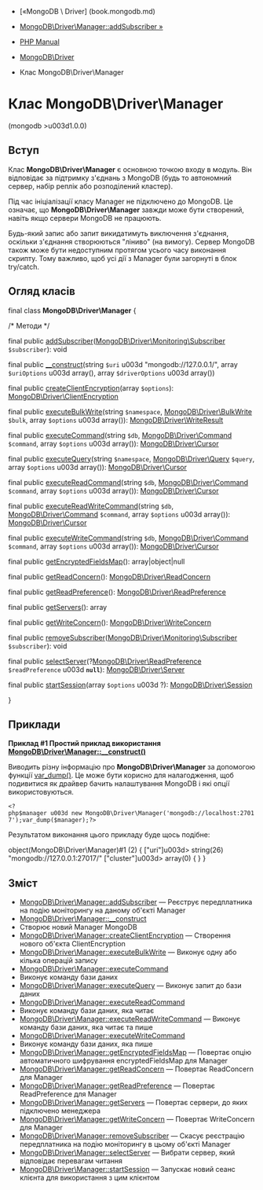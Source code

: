 - [«MongoDB \ Driver] (book.mongodb.md)
- [MongoDB\Driver\Manager::addSubscriber
»](mongodb-driver-manager.addsubscriber.md)

- [PHP Manual](index.md)
- [MongoDB\Driver](book.mongodb.md)
- Клас MongoDB\Driver\Manager

# Клас MongoDB\Driver\Manager

(mongodb \>u003d1.0.0)

## Вступ

Клас **MongoDB\Driver\Manager** є основною точкою входу в
модуль. Він відповідає за підтримку з'єднань з MongoDB (будь то
автономний сервер, набір реплік або розподілений кластер).

Під час ініціалізації класу Manager не підключено до MongoDB.
Це означає, що **MongoDB\Driver\Manager** завжди може бути створений,
навіть якщо сервери MongoDB не працюють.

Будь-який запис або запит викидатимуть виключення з'єднання,
оскільки з'єднання створюються "ліниво" (на вимогу). Сервер MongoDB
також може бути недоступним протягом усього часу виконання скрипту.
Тому важливо, щоб усі дії з Manager були загорнуті в блок
try/catch.

## Огляд класів

final class **MongoDB\Driver\Manager** {

/\* Методи \*/

final public
[addSubscriber](mongodb-driver-manager.addsubscriber.md)([MongoDB\Driver\Monitoring\Subscriber](class.mongodb-driver-monitoring-subscriber.md)
`$subscriber`): void

final public
[\_\_construct](mongodb-driver-manager.construct.md)(string `$uri` u003d
"mongodb://127.0.0.1/", array `$uriOptions` u003d array(), array
`$driverOptions` u003d array())

final public
[createClientEncryption](mongodb-driver-manager.createclientencryption.md)(array
`$options`):
[MongoDB\Driver\ClientEncryption](class.mongodb-driver-clientencryption.md)

final public
[executeBulkWrite](mongodb-driver-manager.executebulkwrite.md)(string
`$namespace`,
[MongoDB\Driver\BulkWrite](class.mongodb-driver-bulkwrite.md) `$bulk`,
array `$options` u003d array()):
[MongoDB\Driver\WriteResult](class.mongodb-driver-writeresult.md)

final public
[executeCommand](mongodb-driver-manager.executecommand.md)(string
`$db`, [MongoDB\Driver\Command](class.mongodb-driver-command.md)
`$command`, array `$options` u003d array()):
[MongoDB\Driver\Cursor](class.mongodb-driver-cursor.md)

final public
[executeQuery](mongodb-driver-manager.executequery.md)(string
`$namespace`, [MongoDB\Driver\Query](class.mongodb-driver-query.md)
`$query`, array `$options` u003d array()):
[MongoDB\Driver\Cursor](class.mongodb-driver-cursor.md)

final public
[executeReadCommand](mongodb-driver-manager.executereadcommand.md)(string
`$db`, [MongoDB\Driver\Command](class.mongodb-driver-command.md)
`$command`, array `$options` u003d array()):
[MongoDB\Driver\Cursor](class.mongodb-driver-cursor.md)

final public
[executeReadWriteCommand](mongodb-driver-manager.executereadwritecommand.md)(string
`$db`, [MongoDB\Driver\Command](class.mongodb-driver-command.md)
`$command`, array `$options` u003d array()):
[MongoDB\Driver\Cursor](class.mongodb-driver-cursor.md)

final public
[executeWriteCommand](mongodb-driver-manager.executewritecommand.md)(string
`$db`, [MongoDB\Driver\Command](class.mongodb-driver-command.md)
`$command`, array `$options` u003d array()):
[MongoDB\Driver\Cursor](class.mongodb-driver-cursor.md)

final public
[getEncryptedFieldsMap](mongodb-driver-manager.getencryptedfieldsmap.md)():
array\|object\|null

final public
[getReadConcern](mongodb-driver-manager.getreadconcern.md)():
[MongoDB\Driver\ReadConcern](class.mongodb-driver-readconcern.md)

final public
[getReadPreference](mongodb-driver-manager.getreadpreference.md)():
[MongoDB\Driver\ReadPreference](class.mongodb-driver-readpreference.md)

final public [getServers](mongodb-driver-manager.getservers.md)():
array

final public
[getWriteConcern](mongodb-driver-manager.getwriteconcern.md)():
[MongoDB\Driver\WriteConcern](class.mongodb-driver-writeconcern.md)

final public
[removeSubscriber](mongodb-driver-manager.removesubscriber.md)([MongoDB\Driver\Monitoring\Subscriber](class.mongodb-driver-monitoring-subscriber.md)
`$subscriber`): void

final public
[selectServer](mongodb-driver-manager.selectserver.md)(?[MongoDB\Driver\ReadPreference](class.mongodb-driver-readpreference.md)
`$readPreference` u003d **`null`**):
[MongoDB\Driver\Server](class.mongodb-driver-server.md)

final public
[startSession](mongodb-driver-manager.startsession.md)(array
`$options` u003d ?):
[MongoDB\Driver\Session](class.mongodb-driver-session.md)

}

## Приклади

**Приклад #1 Простий приклад використання
[MongoDB\Driver\Manager::\_\_construct()](mongodb-driver-manager.construct.md)**

Виводить різну інформацію про **MongoDB\Driver\Manager** за допомогою
функції [var_dump()](function.var-dump.md). Це може бути корисно для
налагодження, щоб подивитися як драйвер бачить налаштування MongoDB і які
опції використовуються.

` <?php$manager u003d new MongoDB\Driver\Manager('mongodb://localhost:27017');var_dump($manager);?> `

Результатом виконання цього прикладу буде щось подібне:

object(MongoDB\Driver\Manager)#1 (2) {
["uri"]u003d>
string(26) "mongodb://127.0.0.1:27017/"
["cluster"]u003d>
array(0) {
}
}

## Зміст

- [MongoDB\Driver\Manager::addSubscriber](mongodb-driver-manager.addsubscriber.md)
— Реєструє передплатника на подію моніторингу на даному об'єкті
Manager
- [MongoDB\Driver\Manager::\_\_construct](mongodb-driver-manager.construct.md)
- Створює новий Manager MongoDB
- [MongoDB\Driver\Manager::createClientEncryption](mongodb-driver-manager.createclientencryption.md)
— Створення нового об'єкта ClientEncryption
- [MongoDB\Driver\Manager::executeBulkWrite](mongodb-driver-manager.executebulkwrite.md)
— Виконує одну або кілька операцій запису
- [MongoDB\Driver\Manager::executeCommand](mongodb-driver-manager.executecommand.md)
- Виконує команду бази даних
- [MongoDB\Driver\Manager::executeQuery](mongodb-driver-manager.executequery.md)
— Виконує запит до бази даних
- [MongoDB\Driver\Manager::executeReadCommand](mongodb-driver-manager.executereadcommand.md)
- Виконує команду бази даних, яка читає
- [MongoDB\Driver\Manager::executeReadWriteCommand](mongodb-driver-manager.executereadwritecommand.md)
— Виконує команду бази даних, яка читає та пише
- [MongoDB\Driver\Manager::executeWriteCommand](mongodb-driver-manager.executewritecommand.md)
- Виконує команду бази даних, яка пише
- [MongoDB\Driver\Manager::getEncryptedFieldsMap](mongodb-driver-manager.getencryptedfieldsmap.md)
— Повертає опцію автоматичного шифрування encryptedFieldsMap для
Manager
- [MongoDB\Driver\Manager::getReadConcern](mongodb-driver-manager.getreadconcern.md)
— Повертає ReadConcern для Manager
- [MongoDB\Driver\Manager::getReadPreference](mongodb-driver-manager.getreadpreference.md)
— Повертає ReadPreference для Manager
- [MongoDB\Driver\Manager::getServers](mongodb-driver-manager.getservers.md)
— Повертає сервери, до яких підключено менеджера
- [MongoDB\Driver\Manager::getWriteConcern](mongodb-driver-manager.getwriteconcern.md)
— Повертає WriteConcern для Manager
- [MongoDB\Driver\Manager::removeSubscriber](mongodb-driver-manager.removesubscriber.md)
— Скасує реєстрацію передплатника на подію моніторингу в цьому
об'єкті Manager
- [MongoDB\Driver\Manager::selectServer](mongodb-driver-manager.selectserver.md)
— Вибрати сервер, який відповідає перевагам читання
- [MongoDB\Driver\Manager::startSession](mongodb-driver-manager.startsession.md)
— Запускає новий сеанс клієнта для використання з цим клієнтом
